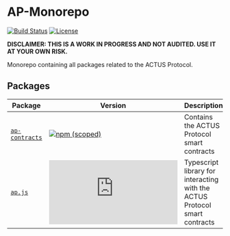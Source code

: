 # AP-Monorepo

[![Build Status](https://travis-ci.org/atpar/ap-monorepo.svg?branch=master)](https://travis-ci.org/atpar/ap-monorepo)
[![License](https://img.shields.io/badge/License-Apache%202.0-blue.svg)](https://opensource.org/licenses/Apache-2.0)

**DISCLAIMER: THIS IS A WORK IN PROGRESS AND NOT AUDITED. USE IT AT YOUR OWN RISK.**

Monorepo containing all packages related to the ACTUS Protocol.

## Packages

| Package                                                                                 | Version                                                                                                                                           | Description                                                                |
|-----------------------------------------------------------------------------------------|---------------------------------------------------------------------------------------------------------------------------------------------------|----------------------------------------------------------------------------|
|[`ap-contracts`](https://github.com/atpar/ap-monorepo/tree/master/packages/ap-contracts) | [![npm (scoped)](https://img.shields.io/npm/v/@atpar/ap-contracts)](https://www.npmjs.com/package/@atpar/ap-contracts "View this project on npm") | Contains the ACTUS Protocol smart contracts                                |
|[`ap.js`](https://github.com/atpar/ap-monorepo/tree/master/packages/ap.js)               | [![npm (scoped)](https://img.shields.io/npm/v/@atpar/ap.js)](https://www.npmjs.com/package/@atpar/ap.js "View this project on npm")               | Typescript library for interacting with the ACTUS Protocol smart contracts |
